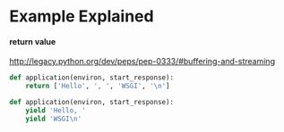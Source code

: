 # Example Explained

#### return value
http://legacy.python.org/dev/peps/pep-0333/#buffering-and-streaming

```python
def application(environ, start_response):
    return ['Hello', ', ', 'WSGI', '\n']
```

```python
def application(environ, start_response):
    yield 'Hello, '
    yield 'WSGI\n'
```
